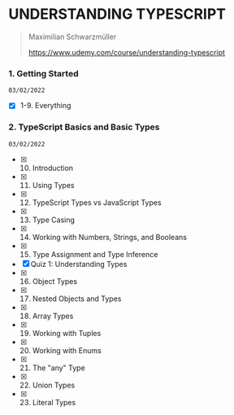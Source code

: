 # UNDERSTANDING TYPESCRIPT

> Maximilian Schwarzmüller
>
> https://www.udemy.com/course/understanding-typescript

### 1. Getting Started

`03/02/2022`

- [x] 1-9. Everything

### 2. TypeScript Basics and Basic Types

`03/02/2022`

- [x] 10. Introduction
- [x] 11. Using Types
- [x] 12. TypeScript Types vs JavaScript Types
- [x] 13. Type Casing
- [x] 14. Working with Numbers, Strings, and Booleans
- [x] 15. Type Assignment and Type Inference
- [x] Quiz 1: Understanding Types
- [x] 16. Object Types
- [x] 17. Nested Objects and Types
- [x] 18. Array Types
- [x] 19. Working with Tuples
- [x] 20. Working with Enums
- [x] 21. The "any" Type
- [x] 22. Union Types
- [x] 23. Literal Types
